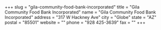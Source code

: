 +++
slug = "gila-community-food-bank-incorporated"
title = "Gila Community Food Bank Incorporated"
name = "Gila Community Food Bank Incorporated"
address = "317 W Hackney Ave"
city = "Globe"
state = "AZ"
postal = "85501"
website = ""
phone = "928 425-3639"
fax = ""
+++
